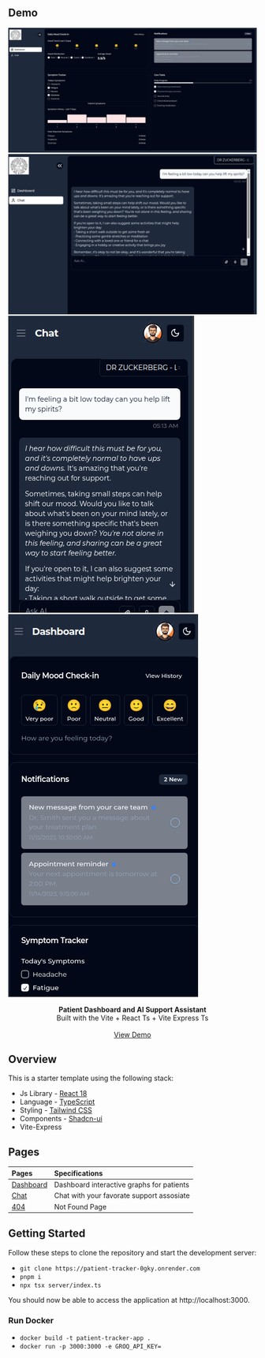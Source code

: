 ## Demo

![Demo App Screenshot](./demo/preview1.png)
![Demo App Screenshot](./demo/preview2.png)
![Demo App Screenshot](./demo/preview3.png)
![Demo App Screenshot](./demo/preview4.png)

<div align="center"><strong>Patient Dashboard and AI Support Assistant</strong></div>
<div align="center">Built with the Vite + React Ts + Vite Express Ts</div>
<br />
<div align="center">
<a href="https://patient-tracker-0gky.onrender.com/">View Demo</a>
<span>
</div>

## Overview

This is a starter template using the following stack:

- Js Library - [React 18](https://react.dev/)
- Language - [TypeScript](https://www.typescriptlang.org)
- Styling - [Tailwind CSS](https://tailwindcss.com)
- Components - [Shadcn-ui](https://ui.shadcn.com)
- Vite-Express

## Pages

| Pages                                                   | Specifications                            |
| :------------------------------------------------------ | :---------------------------------------- |
| [Dashboard](https://patient-tracker-0gky.onrender.com/) | Dashboard interactive graphs for patients |
| [Chat](https://patient-tracker-0gky.onrender.com/ai)    | Chat with your favorate support assosiate |
| [404](https://patient-tracker-0gky.onrender.com/404)    | Not Found Page                            |

## Getting Started

Follow these steps to clone the repository and start the development server:

- `git clone https://patient-tracker-0gky.onrender.com`
- `pnpm i`
- `npx tsx server/index.ts`

You should now be able to access the application at http://localhost:3000.

### Run Docker

- `docker build -t patient-tracker-app .`
- `docker run -p 3000:3000 -e GROQ_API_KEY=`
